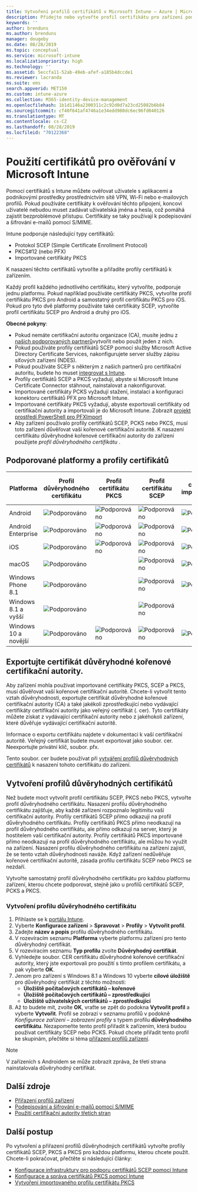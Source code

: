 ```yaml
---
title: Vytvoření profilů certifikátů v Microsoft Intune – Azure | Microsoft Docs
description: Přidejte nebo vytvořte profil certifikátu pro zařízení pomocí konfigurace prostředí certifikátu SCEP nebo PKCS, exportujte veřejný certifikát, vytvořte profil na portálu Azure a pak přiřaďte SCEP nebo PKCS k profilům certifikátů v Microsoft Intune na portálu Azure Portal.
keywords: ''
author: brenduns
ms.author: brenduns
manager: dougeby
ms.date: 08/28/2019
ms.topic: conceptual
ms.service: microsoft-intune
ms.localizationpriority: high
ms.technology: ''
ms.assetid: 5eccfa11-52ab-49eb-afef-a185b4dccde1
ms.reviewer: lacranda
ms.suite: ems
search.appverid: MET150
ms.custom: intune-azure
ms.collection: M365-identity-device-management
ms.openlocfilehash: 1b1d1146a2300311c2c92d0d7a23cd25082b6b84
ms.sourcegitcommit: cf40f641af4746a1e34edd980dc6ec96fd040126
ms.translationtype: MT
ms.contentlocale: cs-CZ
ms.lasthandoff: 08/28/2019
ms.locfileid: "70122368"
---
```

# <a name="use-certificates-for-authentication-in-microsoft-intune"></a>Použití certifikátů pro ověřování v Microsoft Intune  

Pomocí certifikátů s Intune můžete ověřovat uživatele s aplikacemi a podnikovými prostředky prostřednictvím sítě VPN, Wi-Fi nebo e-mailových profilů. Pokud používáte certifikáty k ověřování těchto připojení, koncoví uživatelé nebudou muset zadávat uživatelská jména a hesla, což pomáhá zajistit bezproblémové přístupu. Certifikáty se taky používají k podepisování a šifrování e-mailů pomocí S/MIME.

Intune podporuje následující typy certifikátů:  

- Protokol SCEP (Simple Certificate Enrollment Protocol)  
- PKCS#12 (nebo PFX)  
- Importované certifikáty PKCS

K nasazení těchto certifikátů vytvoříte a přiřadíte profily certifikátů k zařízením.  

Každý profil každého jednotlivého certifikátu, který vytvoříte, podporuje jednu platformu. Pokud například používáte certifikáty PKCS, vytvoříte profil certifikátu PKCS pro Android a samostatný profil certifikátu PKCS pro iOS. Pokud pro tyto dvě platformy používáte také certifikáty SCEP, vytvoříte profil certifikátu SCEP pro Android a druhý pro iOS.  

**Obecné pokyny**:  
- Pokud nemáte certifikační autoritu organizace (CA), musíte jednu z [našich podporovaných partnerů](certificate-authority-add-scep-overview.md#third-party-certification-authority-partners)vytvořit nebo použít jeden z nich.
- Pokud používáte profily certifikátů SCEP pomocí služby Microsoft Active Directory Certificate Services, nakonfigurujete server služby zápisu síťových zařízení (NDES).
- Pokud používáte SCEP s některým z našich partnerů pro certifikační autoritu, budete ho muset [integrovat s Intune](certificate-authority-add-scep-overview.md#set-up-third-party-ca-integration).
- Profily certifikátů SCEP a PKCS vyžadují, abyste si Microsoft Intune Certificate Connector stáhnout, nainstalovat a nakonfigurovat. 
- Importované certifikáty PCKS vyžadují stažení, instalaci a konfiguraci konektoru certifikátů PFX pro Microsoft Intune.
- Importované certifikáty PKCS vyžadují, abyste exportovali certifikáty od certifikační autority a importovali je do Microsoft Intune. Zobrazit [projekt prostředí PowerShell pro PFXImport](https://github.com/Microsoft/Intune-Resource-Access/tree/develop/src/PFXImportPowershell)
- Aby zařízení používalo profily certifikátů SCEP, PCKS nebo PKCS, musí toto zařízení důvěřovat vaší kořenové certifikační autoritě. K nasazení certifikátu důvěryhodné kořenové certifikační autority do zařízení použijete *profil důvěryhodného certifikátu* .  

## <a name="supported-platforms-and-certificate-profiles"></a>Podporované platformy a profily certifikátů  
| Platforma              | Profil důvěryhodného certifikátu | Profil certifikátu PKCS | Profil certifikátu SCEP | Profil certifikátu importovaného PKCS  |
|--|--|--|--|---|
| Android               | ![Podporováno](./media/certificates-configure/green-check.png) | ![Podporováno](./media/certificates-configure/green-check.png) | ![Podporováno](./media/certificates-configure/green-check.png)|  ![Podporováno](./media/certificates-configure/green-check.png) |
| Android Enterprise    | ![Podporováno](./media/certificates-configure/green-check.png) | ![Podporováno](./media/certificates-configure/green-check.png) | ![Podporováno](./media/certificates-configure/green-check.png) | ![Podporováno](./media/certificates-configure/green-check.png) |
| iOS                   | ![Podporováno](./media/certificates-configure/green-check.png) | ![Podporováno](./media/certificates-configure/green-check.png) | ![Podporováno](./media/certificates-configure/green-check.png) | ![Podporováno](./media/certificates-configure/green-check.png) |
| macOS                 | ![Podporováno](./media/certificates-configure/green-check.png) |   |![Podporováno](./media/certificates-configure/green-check.png)|![Podporováno](./media/certificates-configure/green-check.png)|
| Windows Phone 8.1     |![Podporováno](./media/certificates-configure/green-check.png)  |  | ![Podporováno](./media/certificates-configure/green-check.png)| ![Podporováno](./media/certificates-configure/green-check.png) |
| Windows 8.1 a vyšší |![Podporováno](./media/certificates-configure/green-check.png)  |  |![Podporováno](./media/certificates-configure/green-check.png) |   |
| Windows 10 a novější  | ![Podporováno](./media/certificates-configure/green-check.png) | ![Podporováno](./media/certificates-configure/green-check.png) | ![Podporováno](./media/certificates-configure/green-check.png) | ![Podporováno](./media/certificates-configure/green-check.png) |

## <a name="export-the-trusted-root-ca-certificate"></a>Exportujte certifikát důvěryhodné kořenové certifikační autority.  
Aby zařízení mohla používat importované certifikáty PKCS, SCEP a PKCS, musí důvěřovat vaší kořenové certifikační autoritě. Chcete-li vytvořit tento vztah důvěryhodnosti, exportujte certifikát důvěryhodné kořenové certifikační autority (CA) a také jakékoli zprostředkující nebo vydávající certifikáty certifikační autority jako veřejný certifikát (. cer). Tyto certifikáty můžete získat z vydávající certifikační autority nebo z jakéhokoli zařízení, které důvěřuje vydávající certifikační autoritě.  

Informace o exportu certifikátu najdete v dokumentaci k vaší certifikační autoritě. Veřejný certifikát budete muset exportovat jako soubor. cer.  Neexportujte privátní klíč, soubor. pfx.  

Tento soubor. cer budete používat při [vytváření profilů důvěryhodných certifikátů](#create-trusted-certificate-profiles) k nasazení tohoto certifikátu do zařízení.  

## <a name="create-trusted-certificate-profiles"></a>Vytvoření profilů důvěryhodných certifikátů  
Než budete moct vytvořit profil certifikátu SCEP, PKCS nebo PKCS, vytvořte profil důvěryhodného certifikátu. Nasazení profilu důvěryhodného certifikátu zajišťuje, aby každé zařízení rozpoznalo legitimitu vaší certifikační autority. Profily certifikátů SCEP přímo odkazují na profil důvěryhodného certifikátu. Profily certifikátů PKCS přímo neodkazují na profil důvěryhodného certifikátu, ale přímo odkazují na server, který je hostitelem vaší certifikační autority. Profily certifikátů PKCS importované přímo neodkazují na profil důvěryhodného certifikátu, ale můžou ho využít na zařízení. Nasazení profilu důvěryhodného certifikátu na zařízení zajistí, že se tento vztah důvěryhodnosti naváže. Když zařízení nedůvěřuje kořenové certifikační autoritě, zásada profilu certifikátu SCEP nebo PKCS se nezdaří.  

Vytvořte samostatný profil důvěryhodného certifikátu pro každou platformu zařízení, kterou chcete podporovat, stejně jako u profilů certifikátů SCEP, PCKS a PKCS.  


### <a name="to-create-a-trusted-certificate-profile"></a>Vytvoření profilu důvěryhodného certifikátu  

1. Přihlaste se k [portálu Intune](https://aka.ms/intuneportal).  
2. Vyberte **Konfigurace zařízení** > **Spravovat** > **Profily** > **Vytvořit profil**.  
3. Zadejte **název a popis** profilu důvěryhodného certifikátu.  
4. V rozevíracím seznamu **Platforma** vyberte platformu zařízení pro tento důvěryhodný certifikát.  
5. V rozevíracím seznamu **Typ profilu** zvolte **Důvěryhodný certifikát**.  
6. Vyhledejte soubor. CER certifikátu důvěryhodné kořenové certifikační autority, který jste exportovali pro použití s tímto profilem certifikátu, a pak vyberte **OK**.  
7. Jenom pro zařízení s Windows 8.1 a Windows 10 vyberte **cílové úložiště** pro důvěryhodný certifikát z těchto možností:  
   - **Úložiště počítačových certifikátů – kořenové**
   - **Úložiště počítačových certifikátů – zprostředkující**
   - **Úložiště uživatelských certifikátů – zprostředkující**
8. Až to budete mít, zvolte **OK**, vraťte se zpět do podokna **Vytvořit profil** a vyberte **Vytvořit**.
Profil se zobrazí v seznamu profilů v podokně *Konfigurace zařízení – zobrazení profily* s typem profilu **důvěryhodného certifikátu**.  Nezapomeňte tento profil přiřadit k zařízením, která budou používat certifikáty SCEP nebo PCKS. Pokud chcete přiřadit tento profil ke skupinám, přečtěte si téma [přiřazení profilů zařízení](device-profile-assign.md).

> [!NOTE]  
> V zařízeních s Androidem se může zobrazit zpráva, že třetí strana nainstalovala důvěryhodný certifikát.  

## <a name="additional-resources"></a>Další zdroje  
- [Přiřazení profilů zařízení](device-profile-assign.md)  
- [Podepisování a šifrování e-mailů pomocí S/MIME](certificates-s-mime-encryption-sign.md)  
- [Použití certifikační autority třetích stran](certificate-authority-add-scep-overview.md)  

## <a name="next-steps"></a>Další postup  
Po vytvoření a přiřazení profilů důvěryhodných certifikátů vytvořte profily certifikátů SCEP, PKCS a PKCS pro každou platformu, kterou chcete použít. Chcete-li pokračovat, přečtěte si následující články:  
- [Konfigurace infrastruktury pro podporu certifikátů SCEP pomocí Intune](certificates-scep-configure.md)  
- [Konfigurace a správa certifikátů PKCS pomocí Intune](certficates-pfx-configure.md)  
- [Vytvoření importovaného profilu certifikátu PKCS](certficates-pfx-configure.md#create-a-pkcs-imported-certificate-profile)  

